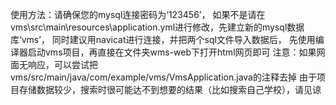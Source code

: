 使用方法：请确保您的mysql连接密码为‘123456’，
如果不是请在vms\src\main\resources\application.yml进行修改，先建立新的mysql数据库‘vms’，
同时建议用navicat进行连接，并把两个sql文件导入数据后，
先使用编译器启动vms项目，再直接在文件夹wms-web下打开html网页即可
注意：如果网面无响应，可以尝试把vms/src/main/java/com/example/vms/VmsApplication.java的注释去掉
由于项目存储数据较少，搜索时很可能达不到想要的结果（比如搜索自己学校），请见谅